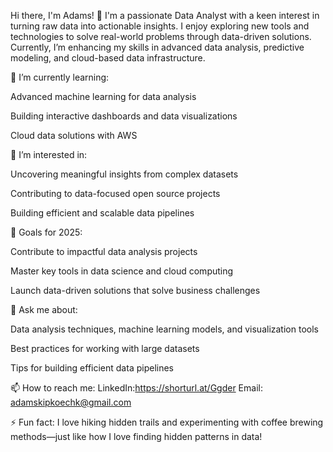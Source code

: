 Hi there, I'm Adams! 👋
I'm a passionate Data Analyst with a keen interest in turning raw data into actionable insights. I enjoy exploring new tools and technologies to solve real-world problems through data-driven solutions. Currently, I’m enhancing my skills in advanced data analysis, predictive modeling, and cloud-based data infrastructure.

🔭 I’m currently learning:

Advanced machine learning for data analysis

Building interactive dashboards and data visualizations

Cloud data solutions with AWS


👀 I’m interested in:

Uncovering meaningful insights from complex datasets

Contributing to data-focused open source projects

Building efficient and scalable data pipelines


🌱 Goals for 2025:

Contribute to impactful data analysis projects

Master key tools in data science and cloud computing

Launch data-driven solutions that solve business challenges


💬 Ask me about:

Data analysis techniques, machine learning models, and visualization tools

Best practices for working with large datasets

Tips for building efficient data pipelines


📫 How to reach me:
LinkedIn:https://shorturl.at/Ggder
Email: adamskipkoechk@gmail.com

⚡ Fun fact:
I love hiking hidden trails and experimenting with coffee brewing methods—just like how I love finding hidden patterns in data!

